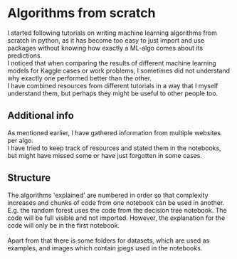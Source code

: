 # Algorithms from scratch
I started following tutorials on writing machine learning algorithms from scratch in python,
as it has become too easy to just import and use packages without knowing how exactly a ML-algo
comes about its predictions. <br>
I noticed that when comparing the results of different machine learning models for Kaggle cases
or work problems, I sometimes did not understand why exactly one performed better than the other. <br>
I have combined resources from different tutorials in a way that I myself understand them,
but perhaps they might be useful to other people too. <br>

## Additional info
As mentioned earlier, I have gathered information from multiple websites per algo. <br>
I have tried to keep track of resources and stated them in the notebooks, but might have missed some
or have just forgotten in some cases.

## Structure
The algorithms 'explained' are numbered in order so that complexity increases and
chunks of code from one notebook can be used in another. E.g. the random forest uses the
code from the decision tree notebook. The code will be full visible and not imported.
However, the explanation for the code will only be in the first notebook. <br>
<br>
Apart from that there is some folders for datasets, which are used as examples,
and images which contain jpegs used in the notebooks.
